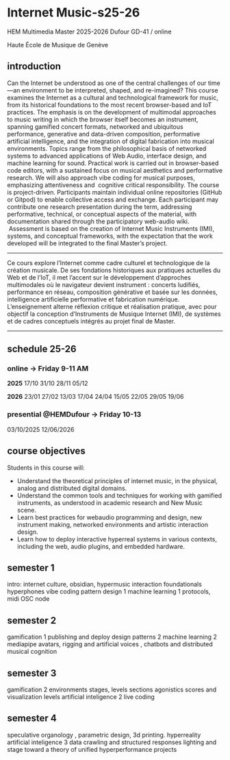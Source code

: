 # Internet Music-s25-26

HEM Multimedia Master 2025-2026 Dufour GD-41 / online

Haute École de Musique de Genève 


## introduction

Can the Internet be understood as one of the central challenges of our time—an environment to be interpreted, shaped, and re-imagined? This course examines the Internet as a cultural and technological framework for music, from its historical foundations to the most recent browser-based and IoT practices. The emphasis is on the development of multimodal approaches to music writing in which the browser itself becomes an instrument, spanning gamified concert formats, networked and ubiquitous performance, generative and data-driven composition, performative artificial intelligence, and the integration of digital fabrication into musical environments.
Topics range from the philosophical basis of networked systems to advanced applications of Web Audio, interface design, and machine learning for sound. Practical work is carried out in browser-based code editors, with a sustained focus on musical aesthetics and performative research. We will also approach vibe coding for musical purposes, emphasizing attentiveness and  cognitive critical responsibility.
The course is project-driven. Participants maintain individual online repositories (GitHub or Gitpod) to enable collective access and exchange. Each participant may contribute one research presentation during the term, addressing performative, technical, or conceptual aspects of the material, with documentation shared through the participatory web-audio wiki.  Assessment is based on the creation of Internet Music Instruments (IMI), systems, and conceptual frameworks, with the expectation that the work developed will be integrated to the final Master’s project.

---
Ce cours explore l’Internet comme cadre culturel et technologique de la création musicale. De ses fondations historiques aux pratiques actuelles du Web et de l’IoT, il met l’accent sur le développement d’approches multimodales où le navigateur devient instrument : concerts ludifiés, performance en réseau, composition générative et basée sur les données, intelligence artificielle performative et fabrication numérique. L’enseignement alterne réflexion critique et réalisation pratique, avec pour objectif la conception d’Instruments de Musique Internet (IMI), de systèmes et de cadres conceptuels intégrés au projet final de Master.

---

## schedule 25-26

### online → Friday 9-11 AM

**2025**
17/10
31/10
28/11
05/12

**2026** 
23/01
27/02
13/03
17/04
24/04
15/05
22/05
29/05
19/06

### presential @HEMDufour →  Friday 10-13

03/10/2025
12/06/2026

## course objectives

Students in this course will:
* Understand the theoretical principles of internet music, in the physical, analog  and distributed digital domains.
* Understand the common tools and techniques for working with gamified instruments, as understood in academic research and New Music scene.
* Learn best practices for webaudio programming and design, new instrument making, networked environments and artistic interaction design.
* Learn how to deploy interactive hyperreal systems in various contexts, including the web, audio plugins, and embedded hardware.
## semester 1

intro: internet culture, obsidian, hypermusic
interaction foundationals
hyperphones
vibe coding
pattern design 1
machine learning 1
protocols, midi OSC node

## semester 2

gamification 1
publishing and deploy
design patterns  2
machine learning 2
mediapipe
avatars, rigging and
artificial voices , chatbots and distributed musical cognition

## semester 3

gamification 2
environments
stages, levels sections
agonistics
scores and visualization levels
artificial inteligence 2
live coding

## semester 4

speculative organology , parametric design, 3d printing.
hyperreality
artificial inteligence 3 data crawling 
and structured responses
lighting and stage
toward a theory of unified hyperperformance
projects

